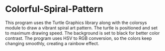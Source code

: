 # Colorful-Spiral-Pattern
This program uses the Turtle Graphics library along with the colorsys module to draw a vibrant spiral art pattern.  The turtle is positioned and set to maximum drawing speed.  The background is set to black for better color contrast.  The program uses HSV to RGB conversion, so the colors keep changing smoothly, creating a rainbow effect.
